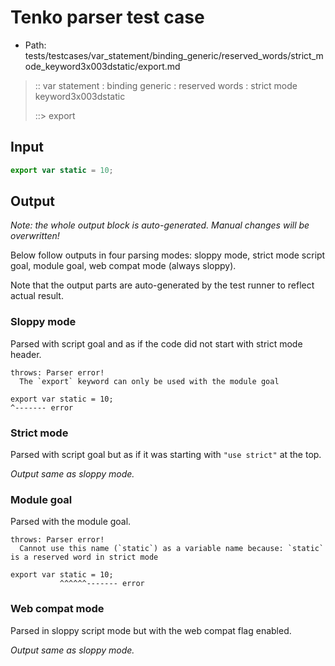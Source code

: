 # Tenko parser test case

- Path: tests/testcases/var_statement/binding_generic/reserved_words/strict_mode_keyword3x003dstatic/export.md

> :: var statement : binding generic : reserved words : strict mode keyword3x003dstatic
>
> ::> export

## Input


`````js
export var static = 10;
`````

## Output

_Note: the whole output block is auto-generated. Manual changes will be overwritten!_

Below follow outputs in four parsing modes: sloppy mode, strict mode script goal, module goal, web compat mode (always sloppy).

Note that the output parts are auto-generated by the test runner to reflect actual result.

### Sloppy mode

Parsed with script goal and as if the code did not start with strict mode header.

`````
throws: Parser error!
  The `export` keyword can only be used with the module goal

export var static = 10;
^------- error
`````

### Strict mode

Parsed with script goal but as if it was starting with `"use strict"` at the top.

_Output same as sloppy mode._

### Module goal

Parsed with the module goal.

`````
throws: Parser error!
  Cannot use this name (`static`) as a variable name because: `static` is a reserved word in strict mode

export var static = 10;
           ^^^^^^------- error
`````


### Web compat mode

Parsed in sloppy script mode but with the web compat flag enabled.

_Output same as sloppy mode._
